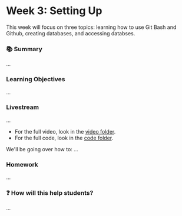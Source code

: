 # Week 3: Setting Up

This week will focus on three topics: learning how to use Git Bash and Github, creating databases, and accessing databses.

### 📚 Summary
...

### Learning Objectives
...

### Livestream
...
- For the full video, look in the [video folder]().
- For the full code, look in the [code folder]().

We'll be going over how to:
...

### Homework
...

### :question: How will this help students?
...
